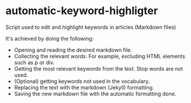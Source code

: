# automatic-keyword-highligter
Script used to edit and highlight keywords in articles (Markdown files)

It's achieved by doing the following:

- Opening and reading the desired markdown file.
- Collecting the relevant words. For example, excluding HTML elements such as p or div.
- Getting the most relevant keywords from the text. Stop words are not used.
- (Optional) getting keywords not used in the vocabulary.
- Replacing the text with the markdown (Jekyll) formatting.
- Saving the new markdown file with the automatic formatting done.
